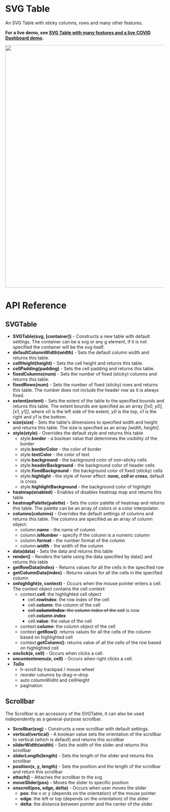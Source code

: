 # SVG Table

An SVG Table with sticky columns, rows and many other features.

**For a live demo, see [SVG Table with many features and a live COVID Dashboard demo](https://observablehq.com/@analyzer2004/svgtable).**

<img src="https://github.com/analyzer2004/svgtable/blob/master/images/cover.png" width="768">

# API Reference
## SVGTable
* **SVGTable(svg, [container])** - Constructs a new table with default settings. The container can be a svg or any g element, if it is not specified the container will be the svg itself.
* **defaultColumnWidth(width)** - Sets the default column width and returns this table.
* **cellHeight(height)** - Sets the cell height and returns this table.
* **cellPadding(padding)** - Sets the cell padding and returns this table.
* **fixedColumns(num)** - Sets the number of fixed (sticky) columns and returns this table.
* **fixedRows(num)** - Sets the number of fixed (sticky) rows and returns this table. The number does not include the header row as it is always fixed.
* **extent(extent)** - Sets the extent of the table to the specified bounds and returns this table. The extent bounds are specified as an array *[[x0, y0], [x1, y1]]*, where *x0* is the left side of the extent, *y0* is the top, *x1* is the right and *y1* is the bottom.
* **size(size)** - Sets the table's dimensions to specified width and height and returns this table. The size is specified as an array *[width, height]*.
* **style(style)** - Overrides the default style and returns this table
  * style.**border** - a boolean value that determines the visibility of the border
  * style.**borderColor** - the color of border
  * style.**textColor** - the color of text
  * style.**background** - the background color of non-sticky cells
  * style.**headerBackground** - the background color of header cells
  * style.**fixedBackground** - the background color of fixed (sticky) cells
  * style.**highlight** - the style of hover effect: ***none, cell or cross***, default is cross
  * style.**highlightBackground** - the background color of highlight
* **heatmap(enabled)** - Enables of disables heatmap map and returns this table
* **heatmapPalette(palette)** - Sets the color palette of heatmap and returns this table. The palette can be an array of colors or a color interpolator.
* **columns(columns)** - Overrides the default settings of columns and returns this table. The columns are specified as an array of column object:
  * column.**name** - the name of column
  * column.**isNumber** - specify if the column is a numeric column
  * column.**format** - the number format of the column
  * column.**width** - the width of the column
* **data(data)** - Sets the data and returns this table
* **render()** - Renders the table using the data specified by data() and returns this table
* **getRowData(index)** - Returns values for all the cells in the specified row
* **getColumnData(index)** - Returns values for all the cells in the specified column
* **onhighlight(e, context)** - Occurs when the mouse pointer enters a cell. The context object contains the cell context:
  * context.**cell**: the highlighted cell object
    * cell.**rowIndex**: the row index of the cell
    * cell.**column**: the column of the cell
    * ~~cell.**columnIndex**: the column index of the cell~~ is now cell.**column.index**
    * cell.**value**: the value of the cell
  * context.**column**: the column object of the cell
  * context.**getRow()**: returns values for all the cells of the column based on highlighted cell
  * context.**getColumn()**: returns value of all the cells of the row based on highlighted cell
* **onclick(e, cell)** - Occurs when clicks a cell.
* **oncontextmenu(e, cell)** - Occurs when right clicks a cell.
* ***ToDo***
  * h-scroll by trackpad / mouse wheel
  * reorder columns by drag-n-drop
  * auto columnWidht and cellHeight
  * pagination

## Scrollbar
The Scrollbar is an accessory of the SVGTable, it can also be used independently as a general-purpose scrollbar.

* **Scrollbar(svg)** - Constructs a new scrollbar with default settings.
* **vertical(vertical)** - A boolean value sets the orientation of the scrollbar to vertical (which is default) and returns this scrollbar
* **sliderWidth(width)** - Sets the width of the slider and returns this scrollbar
* **sliderLength(length)** - Sets the length of the slider and returns this scrollbar
* **position(x, y, length)** - Sets the position and the length of the scrollbar and return this scrollbar
* **attach()** - Attaches the scrollbar to the svg
* **moveSlider(pos)** - Moves the slider to specific position
* **onscroll(pos, edge, delta)** - Occurs when user moves the slider
  * **pos**: the x or y (depends on the orientation) of the mouse pointer
  * **edge**: the left or top (depends on the orientation) of the slider
  * **delta**: the distance between pointer and the center of the slider
